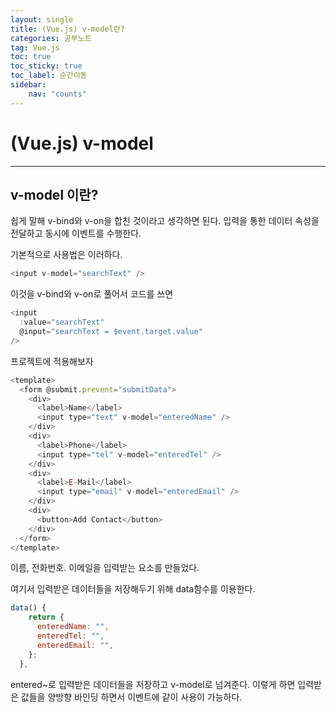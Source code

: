 ```yaml
---
layout: single
title: (Vue.js) v-model란?
categories: 공부노트
tag: Vue.js
toc: true
toc_sticky: true
toc_label: 순간이동
sidebar:
    nav: "counts"
---
```


# (Vue.js) v-model

- - -

## v-model 이란?

쉽게 말해 v-bind와 v-on을 합친 것이라고 생각하면 된다.
입력을 통한 데이터 속성을 전달하고 동시에 이벤트를 수행한다.

기본적으로 사용법은 이러하다.
```javascript
<input v-model="searchText" />
```

이것을 v-bind와 v-on로 풀어서 코드를 쓰면
```javascript
<input
  :value="searchText"
  @input="searchText = $event.target.value"
/>
```

프로젝트에 적용해보자
```javascript
<template>
  <form @submit.prevent="submitData">
    <div>
      <label>Name</label>
      <input type="text" v-model="enteredName" />
    </div>
    <div>
      <label>Phone</label>
      <input type="tel" v-model="enteredTel" />
    </div>
    <div>
      <label>E-Mail</label>
      <input type="email" v-model="enteredEmail" />
    </div>
    <div>
      <button>Add Contact</button>
    </div>
  </form>
</template>
```

이름, 전화번호. 이메일을 입력받는 요소를 만들었다.

여기서 입력받은 데이터들을 저장해두기 위해 data함수를 이용한다.
```javascript
data() {
    return {
      enteredName: "",
      enteredTel: "",
      enteredEmail: "",
    };
  },
```

entered~로 입력받은 데이터들을 저장하고 v-model로 넘겨준다.
이렇게 하면 입력받은 값들을 양방향 바인딩 하면서 이벤트에 같이 사용이 가능하다.

